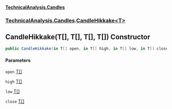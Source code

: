 #### [TechnicalAnalysis.Candles](TechnicalAnalysis.Candles.md 'TechnicalAnalysis.Candles')
### [TechnicalAnalysis.Candles](TechnicalAnalysis.Candles.md#TechnicalAnalysis.Candles 'TechnicalAnalysis.Candles').[CandleHikkake&lt;T&gt;](CandleHikkake_T_.md 'TechnicalAnalysis.Candles.CandleHikkake<T>')

## CandleHikkake(T[], T[], T[], T[]) Constructor

```csharp
public CandleHikkake(in T[] open, in T[] high, in T[] low, in T[] close);
```
#### Parameters

<a name='TechnicalAnalysis.Candles.CandleHikkake_T_.CandleHikkake(T[],T[],T[],T[]).open'></a>

`open` [T](CandleHikkake_T_.md#TechnicalAnalysis.Candles.CandleHikkake_T_.T 'TechnicalAnalysis.Candles.CandleHikkake<T>.T')[[]](https://docs.microsoft.com/en-us/dotnet/api/System.Array 'System.Array')

<a name='TechnicalAnalysis.Candles.CandleHikkake_T_.CandleHikkake(T[],T[],T[],T[]).high'></a>

`high` [T](CandleHikkake_T_.md#TechnicalAnalysis.Candles.CandleHikkake_T_.T 'TechnicalAnalysis.Candles.CandleHikkake<T>.T')[[]](https://docs.microsoft.com/en-us/dotnet/api/System.Array 'System.Array')

<a name='TechnicalAnalysis.Candles.CandleHikkake_T_.CandleHikkake(T[],T[],T[],T[]).low'></a>

`low` [T](CandleHikkake_T_.md#TechnicalAnalysis.Candles.CandleHikkake_T_.T 'TechnicalAnalysis.Candles.CandleHikkake<T>.T')[[]](https://docs.microsoft.com/en-us/dotnet/api/System.Array 'System.Array')

<a name='TechnicalAnalysis.Candles.CandleHikkake_T_.CandleHikkake(T[],T[],T[],T[]).close'></a>

`close` [T](CandleHikkake_T_.md#TechnicalAnalysis.Candles.CandleHikkake_T_.T 'TechnicalAnalysis.Candles.CandleHikkake<T>.T')[[]](https://docs.microsoft.com/en-us/dotnet/api/System.Array 'System.Array')
